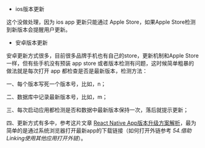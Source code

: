 - ios版本更新   

这个没做处理，因为 ios app 更新只能通过 Apple Store，如果Apple Store检测到新版本会提醒用户更新。   

- 安卓版本更新

安卓更新方式很多，目前很多品牌手机也有自己的store，更新机制和Apple Store一样，但有些手机没有预装 app store 或者版本检测有问题，这时候简单粗暴的做法就是每次打开 app 都检查是否是最新版本，检测方法：   

一、每个版本写死一个版本号，比如，n；

二、数据库中记录最新版本号，比如，m；

三、每次启动应用都检测是否和数据中最新版本保持一次，落后就提示更新；

四、更新方式有多中，参考这片文章 [React Native App版本升级方案解析](http://blog.csdn.net/u013718120/article/details/77189649)，最为简单的是通过系统浏览器打开最新app的下载链接（如何打开外链参考 _54.借助Linking使用其他应用打开外链_）。   
